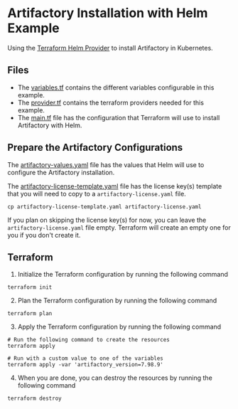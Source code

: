 # Artifactory Installation with Helm Example
Using the [Terraform Helm Provider](https://developer.hashicorp.com/terraform/tutorials/kubernetes/helm-provider) to install Artifactory in Kubernetes.

## Files
- The [variables.tf](variables.tf) contains the different variables configurable in this example.
- The [provider.tf](provider.tf) contains the terraform providers needed for this example.
- The [main.tf](main.tf) file has the configuration that Terraform will use to install Artifactory with Helm.

## Prepare the Artifactory Configurations

The [artifactory-values.yaml](artifactory-values.yaml) file has the values that Helm will use to configure the Artifactory installation.

The [artifactory-license-template.yaml](artifactory-license-template.yaml) file has the license key(s) template that you will need to copy to a `artifactory-license.yaml` file.
```shell
cp artifactory-license-template.yaml artifactory-license.yaml
```

If you plan on skipping the license key(s) for now, you can leave the `artifactory-license.yaml` file empty. Terraform will create an empty one for you if you don't create it.

## Terraform
1. Initialize the Terraform configuration by running the following command
```shell
terraform init
```

2. Plan the Terraform configuration by running the following command
```shell
terraform plan
```

3. Apply the Terraform configuration by running the following command
```shell
# Run the following command to create the resources
terraform apply

# Run with a custom value to one of the variables
terraform apply -var 'artifactory_version=7.98.9'
```

4. When you are done, you can destroy the resources by running the following command
```shell
terraform destroy
```
